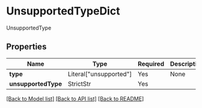 # UnsupportedTypeDict

UnsupportedType

## Properties
| Name | Type | Required | Description |
| ------------ | ------------- | ------------- | ------------- |
**type** | Literal["unsupported"] | Yes | None |
**unsupportedType** | StrictStr | Yes |  |


[[Back to Model list]](../../README.md#documentation-for-models) [[Back to API list]](../../README.md#documentation-for-api-endpoints) [[Back to README]](../../README.md)
